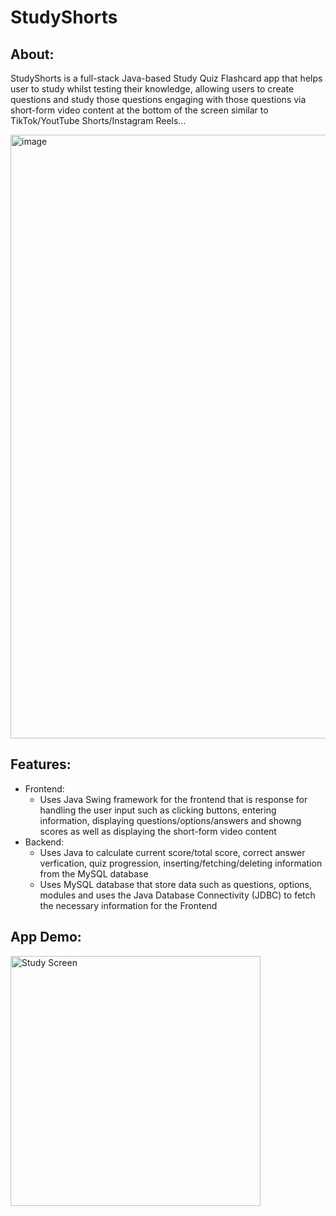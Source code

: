 # StudyShorts

## About:
StudyShorts is a full-stack Java-based Study Quiz Flashcard app that helps user to study whilst testing their knowledge, allowing users to create questions and study those questions engaging with those questions via short-form video content at the bottom of the screen similar to TikTok/YoutTube Shorts/Instagram Reels...

<img width="1770" height="966" alt="image" src="https://github.com/user-attachments/assets/68f235c1-a6d1-4251-9d55-faeed38c7cad" />

## Features:
- Frontend:
  - Uses Java Swing framework for the frontend that is response for handling the user input such as clicking buttons, entering information, displaying questions/options/answers and showng scores as well as displaying the short-form video content
- Backend:
  - Uses Java to calculate current score/total score, correct answer verfication, quiz progression, inserting/fetching/deleting information from the MySQL database
  - Uses MySQL database that store data such as questions, options, modules and uses the Java Database Connectivity (JDBC) to fetch the necessary information for the Frontend

## App Demo:
<img src="StudyScreen.gif" alt="Study Screen" width="400"/>




